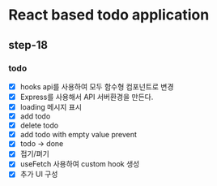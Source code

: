 # React based todo application

## step-18

### todo

- [x] hooks api를 사용하여 모두 함수형 컴포넌트로 변경
- [x] Express를 사용해서 API 서버환경을 만든다.
- [x] loading 메시지 표시
- [x] add todo
- [x] delete todo
- [x] add todo with empty value prevent
- [x] todo -> done
- [x] 접기/펴기
- [x] useFetch 사용하여 custom hook 생성
- [x] 추가 UI 구성
